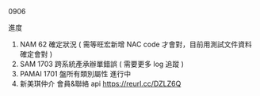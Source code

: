 0906

進度

1. NAM 62 確定狀況 ( 需等旺宏新增 NAC code 才會對，目前用測試文件資料確定會對 )
2. SAM 1703 跨系統產承辦單錯誤 ( 需要更多 log 追蹤 )
3. PAMAI 1701 盤所有類別屬性 進行中
4. 新美琪仲介 會員&聯絡 api https://reurl.cc/DZLZ6Q

